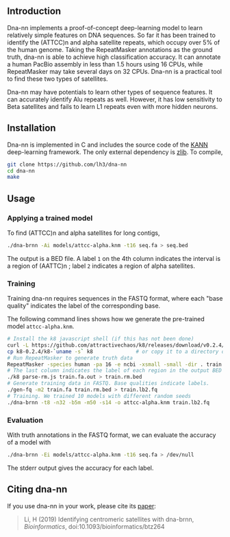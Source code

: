 ## Introduction

Dna-nn implements a proof-of-concept deep-learning model to learn relatively
simple features on DNA sequences. So far it has been trained to identify the
(ATTCC)n and alpha satellite repeats, which occupy over 5% of the human genome.
Taking the RepeatMasker annotations as the ground truth, dna-nn is able to
achieve high classification accuracy. It can annotate a human PacBio assembly
in less than 1.5 hours using 16 CPUs, while RepeatMasker may take several days
on 32 CPUs. Dna-nn is a practical tool to find these two types of
satellites.

Dna-nn may have potentials to learn other types of sequence features. It can
accurately identify Alu repeats as well. However, it has low sensitivity to
Beta satellites and fails to learn L1 repeats even with more hidden neurons.


## Installation

Dna-nn is implemented in C and includes the source code of the [KANN][kann]
deep-learning framework. The only external dependency is [zlib][zlib]. To
compile,
```sh
git clone https://github.com/lh3/dna-nn
cd dna-nn
make
```


## Usage

### Applying a trained model

To find (ATTCC)n and alpha satellites for long contigs,
```sh
./dna-brnn -Ai models/attcc-alpha.knm -t16 seq.fa > seq.bed
```
The output is a BED file. A label `1` on the 4th column indicates the interval
is a region of (AATTC)n ; label `2` indicates a region of alpha satellites.

### Training

Training dna-nn requires sequences in the FASTQ format, where each "base
quality" indicates the label of the corresponding base.

The following command lines shows how we generate the pre-trained model
`attcc-alpha.knm`.
```sh
# Install the k8 javascript shell (if this has not been done)
curl -L https://github.com/attractivechaos/k8/releases/download/v0.2.4/k8-0.2.4.tar.bz2 | tar -jxf -
cp k8-0.2.4/k8-`uname -s` k8              # or copy it to a directory on your $PATH
# Run RepeatMasker to generate truth data
RepeatMasker -species human -pa 16 -e ncbi -xsmall -small -dir . train.fa
# The last column indicates the label of each region in the output BED
./k8 parse-rm.js train.fa.out > train.rm.bed
# Generate training data in FASTQ. Base qualities indicate labels.
./gen-fq -m2 train.fa train.rm.bed > train.lb2.fq
# Training. We trained 10 models with different random seeds
./dna-brnn -t8 -n32 -b5m -m50 -s14 -o attcc-alpha.knm train.lb2.fq
```

### Evaluation

With truth annotations in the FASTQ format, we can evaluate the accuracy of
a model with
```sh
./dna-brnn -Ei models/attcc-alpha.knm -t16 seq.fa > /dev/null
```
The stderr output gives the accuracy for each label.


## Citing dna-nn

If you use dna-nn in your work, please cite its [paper][pub]:

> Li, H (2019) Identifying centromeric satellites with dna-brnn, *Bioinformatics*, doi:10.1093/bioinformatics/btz264

[zlib]: https://zlib.net/
[kann]: https://github.com/attractivechaos/kann
[pub]: https://www.ncbi.nlm.nih.gov/pubmed/30989183
